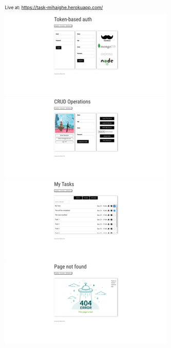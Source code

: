 Live at: https://task-mihaighe.herokuapp.com/

![Alt text](/content/Screen1.png?raw=true "Screen1")
![Alt text](/content/Screen2.png?raw=true "Screen2")
![Alt text](/content/Screen3.png?raw=true "Screen3")
![Alt text](/content/Screen4.png?raw=true "Screen4")


